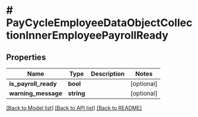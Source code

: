 # # PayCycleEmployeeDataObjectCollectionInnerEmployeePayrollReady

## Properties

Name | Type | Description | Notes
------------ | ------------- | ------------- | -------------
**is_payroll_ready** | **bool** |  | [optional]
**warning_message** | **string** |  | [optional]

[[Back to Model list]](../../README.md#models) [[Back to API list]](../../README.md#endpoints) [[Back to README]](../../README.md)
